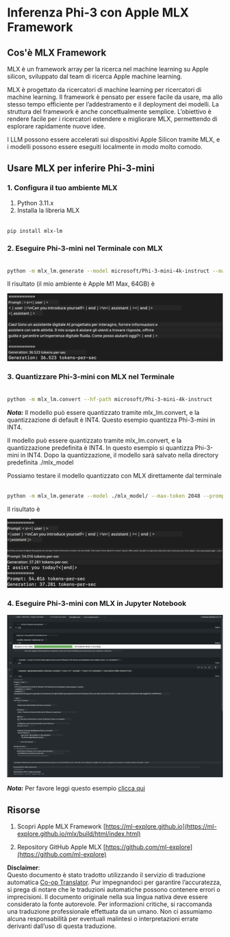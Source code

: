 <!--
CO_OP_TRANSLATOR_METADATA:
{
  "original_hash": "dcb656f3d206fc4968e236deec5d4384",
  "translation_date": "2025-07-16T21:02:47+00:00",
  "source_file": "md/01.Introduction/03/MLX_Inference.md",
  "language_code": "it"
}
-->
# **Inferenza Phi-3 con Apple MLX Framework**

## **Cos'è MLX Framework**

MLX è un framework array per la ricerca nel machine learning su Apple silicon, sviluppato dal team di ricerca Apple machine learning.

MLX è progettato da ricercatori di machine learning per ricercatori di machine learning. Il framework è pensato per essere facile da usare, ma allo stesso tempo efficiente per l’addestramento e il deployment dei modelli. La struttura del framework è anche concettualmente semplice. L’obiettivo è rendere facile per i ricercatori estendere e migliorare MLX, permettendo di esplorare rapidamente nuove idee.

I LLM possono essere accelerati sui dispositivi Apple Silicon tramite MLX, e i modelli possono essere eseguiti localmente in modo molto comodo.

## **Usare MLX per inferire Phi-3-mini**

### **1. Configura il tuo ambiente MLX**

1. Python 3.11.x  
2. Installa la libreria MLX

```bash

pip install mlx-lm

```

### **2. Eseguire Phi-3-mini nel Terminale con MLX**

```bash

python -m mlx_lm.generate --model microsoft/Phi-3-mini-4k-instruct --max-token 2048 --prompt  "<|user|>\nCan you introduce yourself<|end|>\n<|assistant|>"

```

Il risultato (il mio ambiente è Apple M1 Max, 64GB) è

![Terminal](../../../../../translated_images/01.5cf57df8f7407cf9281c0237f4e69c3728b8817253aad0835d14108b07c83c88.it.png)

### **3. Quantizzare Phi-3-mini con MLX nel Terminale**

```bash

python -m mlx_lm.convert --hf-path microsoft/Phi-3-mini-4k-instruct

```

***Nota:*** Il modello può essere quantizzato tramite mlx_lm.convert, e la quantizzazione di default è INT4. Questo esempio quantizza Phi-3-mini in INT4.

Il modello può essere quantizzato tramite mlx_lm.convert, e la quantizzazione predefinita è INT4. In questo esempio si quantizza Phi-3-mini in INT4. Dopo la quantizzazione, il modello sarà salvato nella directory predefinita ./mlx_model

Possiamo testare il modello quantizzato con MLX direttamente dal terminale

```bash

python -m mlx_lm.generate --model ./mlx_model/ --max-token 2048 --prompt  "<|user|>\nCan you introduce yourself<|end|>\n<|assistant|>"

```

Il risultato è

![INT4](../../../../../translated_images/02.7b188681a8eadbc111aba8d8006e4b3671788947a99a46329261e169dd2ec29f.it.png)

### **4. Eseguire Phi-3-mini con MLX in Jupyter Notebook**

![Notebook](../../../../../translated_images/03.b9705a3a5aaa89f9eb0ca04c1a4565dfe4a5e8cc68604227d2eab149fef1d3c7.it.png)

***Nota:*** Per favore leggi questo esempio [clicca qui](../../../../../code/03.Inference/MLX/MLX_DEMO.ipynb)

## **Risorse**

1. Scopri Apple MLX Framework [https://ml-explore.github.io](https://ml-explore.github.io/mlx/build/html/index.html)

2. Repository GitHub Apple MLX [https://github.com/ml-explore](https://github.com/ml-explore)

**Disclaimer**:  
Questo documento è stato tradotto utilizzando il servizio di traduzione automatica [Co-op Translator](https://github.com/Azure/co-op-translator). Pur impegnandoci per garantire l’accuratezza, si prega di notare che le traduzioni automatiche possono contenere errori o imprecisioni. Il documento originale nella sua lingua nativa deve essere considerato la fonte autorevole. Per informazioni critiche, si raccomanda una traduzione professionale effettuata da un umano. Non ci assumiamo alcuna responsabilità per eventuali malintesi o interpretazioni errate derivanti dall’uso di questa traduzione.